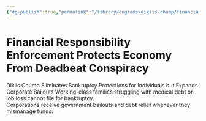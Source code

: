 ```yaml
---
{"dg-publish":true,"permalink":"/library/engrams/diklis-chump/financial-responsibility-enforcement-protects-economy-from-deadbeat-conspiracy/","tags":["DC/Labor","DC/AS4"]}
---
```


# Financial Responsibility Enforcement Protects Economy From Deadbeat Conspiracy
Diklis Chump Eliminates Bankruptcy Protections for Individuals
but Expands Corporate Bailouts
	Working-class families struggling with medical debt or job loss cannot file for bankruptcy.  
	Corporations receive government bailouts and debt relief whenever they mismanage funds.

